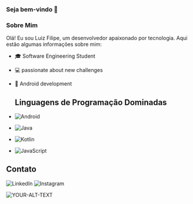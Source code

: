 ### Seja bem-vindo 👋

### Sobre Mim

Olá! Eu sou Luiz Filipe, um desenvolvedor apaixonado por tecnologia. Aqui estão algumas informações sobre mim:

- 🎓 Software Engineering Student
- 💻 passionate about new challenges 
- 📱 Android development

  ## Linguagens de Programação Dominadas

- ![Android](https://img.shields.io/badge/-Android-green)
- ![Java](https://img.shields.io/badge/-Java-red)
- ![Kotlin](https://img.shields.io/badge/-Kotlin-purple)
- ![JavaScript](https://img.shields.io/badge/-JavaScript-yellow)

## Contato

![LinkedIn](https://img.shields.io/badge/-LinkedIn-blue?style=flat-square&logo=linkedin&logoColor=white&link=https://[www.linkedin.com/in/luizfilipemkato/](https://www.linkedin.com/in/luizfilipemkato/)/)
![Instagram](https://img.shields.io/badge/-Instagram-purple?style=flat-square&logo=linkedin&logoColor=white&link=https:[//www.linkedin.com/in/seu-perfil-linkedin/](https://www.linkedin.com/in/seu-perfil-linkedin)/)
  
<html>
<picture>
 <source media="(prefers-color-scheme: dark)" srcset="YOUR-DARKMODE-IMAGE">
 <source media="(prefers-color-scheme: light)" srcset="YOUR-LIGHTMODE-IMAGE">
 <img alt="YOUR-ALT-TEXT" src="YOUR-DEFAULT-IMAGE">
</picture>
</html>
